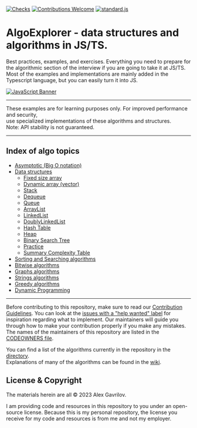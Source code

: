 <div align="left">
  
[![Checks][checks]][actions]
[![Contributions Welcome][welcome]](CONTRIBUTING.md)
[![standard.js][standard-logo]][standard-js]
  
</div>

<!-- Front Matter -->

# AlgoExplorer - data structures and algorithms in JS/TS. 

Best practices, examples, and exercises. Everything you need to prepare for the algorithmic section of the interview if you are going to take it at JS/TS.
Most of the examples and implementations are mainly added in the Typescript language, but you can easily turn it into JS.

<!-- Banner -->
[![JavaScript Banner][banner]](DIRECTORY.md)

***

<!-- Disclaimer -->
<div align="left">
These examples are for learning purposes only. For improved performance and security,<br/>
use specialized implementations of these algorithms and structures.<br/>
Note: API stability is not guaranteed.
</div>

***

## Index of algo topics

* [Asymptotic (Big O notation)](./asymptotics/Asymptotics.md)
* [Data structures](./data_structures/DataStructures.md)
    * [Fixed size array](#FixedSizeArray)
    * [Dynamic array (vector)](#DynamicArray)
    * [Stack](#Stack)
    * [Dequeue](#Dequeue)
    * [Queue](#Queue)
    * [ArrayList](#ArrayList)
    * [LinkedList](#LinkedList)
    * [DoublyLinkedList](#DoublyLinkedList)
    * [Hash Table](#HashTable)
    * [Heap](#Heap)
    * [Binary Search Tree](#BinarySearchTree)
    * [Practice](#Practice)
    * [Summary Complexity Table](#SummaryComplexityTable)
* [Sorting and Searching algorithms](#SortingSearching)
* [Bitwise algorithms](#Bitwise)
* [Graphs algorithms](#Graphs)
* [Strings algorithms](#Graphs)
* [Greedy algorithms](#Greedy)
* [Dynamic Programming](#DP)


***

Before contributing to this repository, make sure to read our [Contribution Guidelines](CONTRIBUTING.md). You can look
at the [issues with a "help wanted" label][help-wanted] for inspiration regarding what to implement.
Our maintainers will guide you through how to make your contribution properly if you make any mistakes.
The names of the maintainers of this repository are listed in the [CODEOWNERS file](.github/CODEOWNERS).

You can find a list of the algorithms currently in the repository in the [directory](DIRECTORY.md).<br/>
Explanations of many of the algorithms can be found in the [wiki][explanation].

## License & Copyright

The materials herein are all &copy; 2023 Alex Gavrilov.

I am providing code and resources in this repository to you under an open-source license. Because this is my personal repository, the license you receive for my code and resources is from me and not my employer.
<!-- Banner Image -->

[banner]: https://github.com/AlexGavrilov939/AlgoExplorer/assets/5443983/9a385e3a-b494-44a7-917e-9a09677b0b62

<!-- Badge Links -->

[standard-logo]: https://img.shields.io/badge/code%20style-standardjs-%23f3df49
[welcome]: https://img.shields.io/static/v1.svg?label=Contributions&message=Welcome&color=0059b3
[checks]: https://img.shields.io/github/actions/workflow/status/TheAlgorithms/JavaScript/Ci.yml?branch=master&label=checks

<!-- External Links -->

[standard-js]: https://standardjs.com/
[actions]: https://github.com/AlexGavrilov939/AlgoExplorer/actions
[explanation]: https://github.com/AlexGavrilov939/AlgoExplorer/wiki
[help-wanted]: https://github.com/AlexGavrilov939/AlgoExplorer/issues?q=is%3Aopen+is%3Aissue+label%3A%22help+wanted%22
